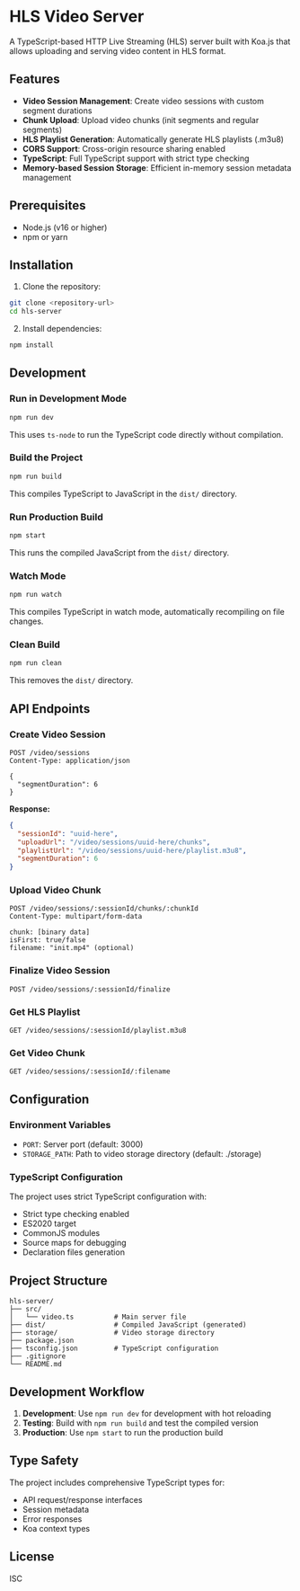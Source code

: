 # HLS Video Server

A TypeScript-based HTTP Live Streaming (HLS) server built with Koa.js that allows uploading and serving video content in HLS format.

## Features

- **Video Session Management**: Create video sessions with custom segment durations
- **Chunk Upload**: Upload video chunks (init segments and regular segments)
- **HLS Playlist Generation**: Automatically generate HLS playlists (.m3u8)
- **CORS Support**: Cross-origin resource sharing enabled
- **TypeScript**: Full TypeScript support with strict type checking
- **Memory-based Session Storage**: Efficient in-memory session metadata management

## Prerequisites

- Node.js (v16 or higher)
- npm or yarn

## Installation

1. Clone the repository:
```bash
git clone <repository-url>
cd hls-server
```

2. Install dependencies:
```bash
npm install
```

## Development

### Run in Development Mode
```bash
npm run dev
```
This uses `ts-node` to run the TypeScript code directly without compilation.

### Build the Project
```bash
npm run build
```
This compiles TypeScript to JavaScript in the `dist/` directory.

### Run Production Build
```bash
npm start
```
This runs the compiled JavaScript from the `dist/` directory.

### Watch Mode
```bash
npm run watch
```
This compiles TypeScript in watch mode, automatically recompiling on file changes.

### Clean Build
```bash
npm run clean
```
This removes the `dist/` directory.

## API Endpoints

### Create Video Session
```http
POST /video/sessions
Content-Type: application/json

{
  "segmentDuration": 6
}
```

**Response:**
```json
{
  "sessionId": "uuid-here",
  "uploadUrl": "/video/sessions/uuid-here/chunks",
  "playlistUrl": "/video/sessions/uuid-here/playlist.m3u8",
  "segmentDuration": 6
}
```

### Upload Video Chunk
```http
POST /video/sessions/:sessionId/chunks/:chunkId
Content-Type: multipart/form-data

chunk: [binary data]
isFirst: true/false
filename: "init.mp4" (optional)
```

### Finalize Video Session
```http
POST /video/sessions/:sessionId/finalize
```

### Get HLS Playlist
```http
GET /video/sessions/:sessionId/playlist.m3u8
```

### Get Video Chunk
```http
GET /video/sessions/:sessionId/:filename
```

## Configuration

### Environment Variables

- `PORT`: Server port (default: 3000)
- `STORAGE_PATH`: Path to video storage directory (default: ./storage)

### TypeScript Configuration

The project uses strict TypeScript configuration with:
- Strict type checking enabled
- ES2020 target
- CommonJS modules
- Source maps for debugging
- Declaration files generation

## Project Structure

```
hls-server/
├── src/
│   └── video.ts          # Main server file
├── dist/                 # Compiled JavaScript (generated)
├── storage/              # Video storage directory
├── package.json
├── tsconfig.json         # TypeScript configuration
├── .gitignore
└── README.md
```

## Development Workflow

1. **Development**: Use `npm run dev` for development with hot reloading
2. **Testing**: Build with `npm run build` and test the compiled version
3. **Production**: Use `npm start` to run the production build

## Type Safety

The project includes comprehensive TypeScript types for:
- API request/response interfaces
- Session metadata
- Error responses
- Koa context types

## License

ISC
